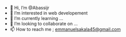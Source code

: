 - 👋 Hi, I’m @Abassijr
- 👀 I’m interested in web developement 
- 🌱 I’m currently learning ...
- 💞️ I’m looking to collaborate on ...
- 📫 How to reach me ; emmanuelsakala45@gmail.com

<!---
Abassijr/Abassijr is a ✨ special ✨ repository because its `README.md` (this file) appears on your GitHub profile.
You can click the Preview link to take a look at your changes.
--->
